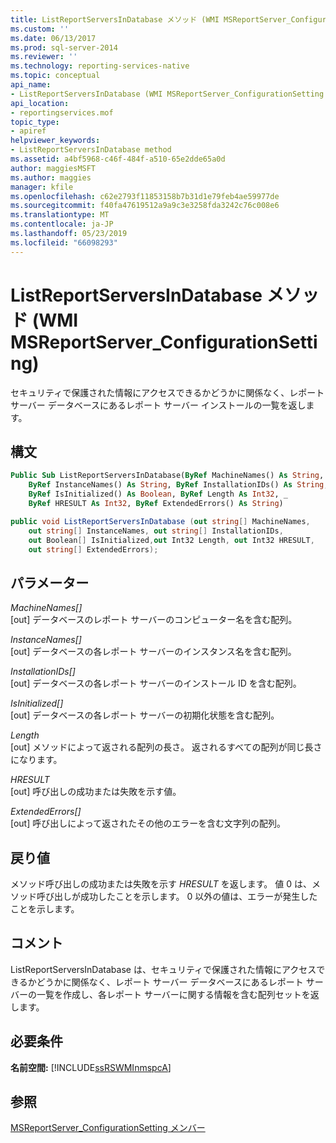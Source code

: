 ```yaml
---
title: ListReportServersInDatabase メソッド (WMI MSReportServer_ConfigurationSetting) | Microsoft Docs
ms.custom: ''
ms.date: 06/13/2017
ms.prod: sql-server-2014
ms.reviewer: ''
ms.technology: reporting-services-native
ms.topic: conceptual
api_name:
- ListReportServersInDatabase (WMI MSReportServer_ConfigurationSetting Class)
api_location:
- reportingservices.mof
topic_type:
- apiref
helpviewer_keywords:
- ListReportServersInDatabase method
ms.assetid: a4bf5968-c46f-484f-a510-65e2dde65a0d
author: maggiesMSFT
ms.author: maggies
manager: kfile
ms.openlocfilehash: c62e2793f11853158b7b31d1e79feb4ae59977de
ms.sourcegitcommit: f40fa47619512a9a9c3e3258fda3242c76c008e6
ms.translationtype: MT
ms.contentlocale: ja-JP
ms.lasthandoff: 05/23/2019
ms.locfileid: "66098293"
---
```

# <a name="listreportserversindatabase-method-wmi-msreportserverconfigurationsetting"></a>ListReportServersInDatabase メソッド (WMI MSReportServer_ConfigurationSetting)
  セキュリティで保護された情報にアクセスできるかどうかに関係なく、レポート サーバー データベースにあるレポート サーバー インストールの一覧を返します。  
  
## <a name="syntax"></a>構文  
  
```vb  
Public Sub ListReportServersInDatabase(ByRef MachineNames() As String, _  
    ByRef InstanceNames() As String, ByRef InstallationIDs() As String, _  
    ByRef IsInitialized() As Boolean, ByRef Length As Int32, _  
    ByRef HRESULT As Int32, ByRef ExtendedErrors() As String)  
```  
  
```csharp  
public void ListReportServersInDatabase (out string[] MachineNames,   
    out string[] InstanceNames, out string[] InstallationIDs,   
    out Boolean[] IsInitialized,out Int32 Length, out Int32 HRESULT,    
    out string[] ExtendedErrors);  
```  
  
## <a name="parameters"></a>パラメーター  
 *MachineNames[]*  
 [out] データベースのレポート サーバーのコンピューター名を含む配列。  
  
 *InstanceNames[]*  
 [out] データベースの各レポート サーバーのインスタンス名を含む配列。  
  
 *InstallationIDs[]*  
 [out] データベースの各レポート サーバーのインストール ID を含む配列。  
  
 *IsInitialized[]*  
 [out] データベースの各レポート サーバーの初期化状態を含む配列。  
  
 *Length*  
 [out] メソッドによって返される配列の長さ。 返されるすべての配列が同じ長さになります。  
  
 *HRESULT*  
 [out] 呼び出しの成功または失敗を示す値。  
  
 *ExtendedErrors[]*  
 [out] 呼び出しによって返されたその他のエラーを含む文字列の配列。  
  
## <a name="return-value"></a>戻り値  
 メソッド呼び出しの成功または失敗を示す *HRESULT* を返します。 値 0 は、メソッド呼び出しが成功したことを示します。 0 以外の値は、エラーが発生したことを示します。  
  
## <a name="remarks"></a>コメント  
 ListReportServersInDatabase は、セキュリティで保護された情報にアクセスできるかどうかに関係なく、レポート サーバー データベースにあるレポート サーバーの一覧を作成し、各レポート サーバーに関する情報を含む配列セットを返します。  
  
## <a name="requirements"></a>必要条件  
 **名前空間:** [!INCLUDE[ssRSWMInmspcA](../../includes/ssrswminmspca-md.md)]  
  
## <a name="see-also"></a>参照  
 [MSReportServer_ConfigurationSetting メンバー](msreportserver-configurationsetting-members.md)  
  
  
